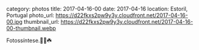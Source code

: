 category: photos 
title: 2017-04-16-00
date: 2017-04-16
location: Estoril, Portugal
photo_url: https://d22fkxs2pw9y3y.cloudfront.net/2017-04-16-00.jpg
thumbnail_url: https://d22fkxs2pw9y3y.cloudfront.net/2017-04-16-00-thumbnail.webp

Fotossíntese.🌳🍀☘️                   